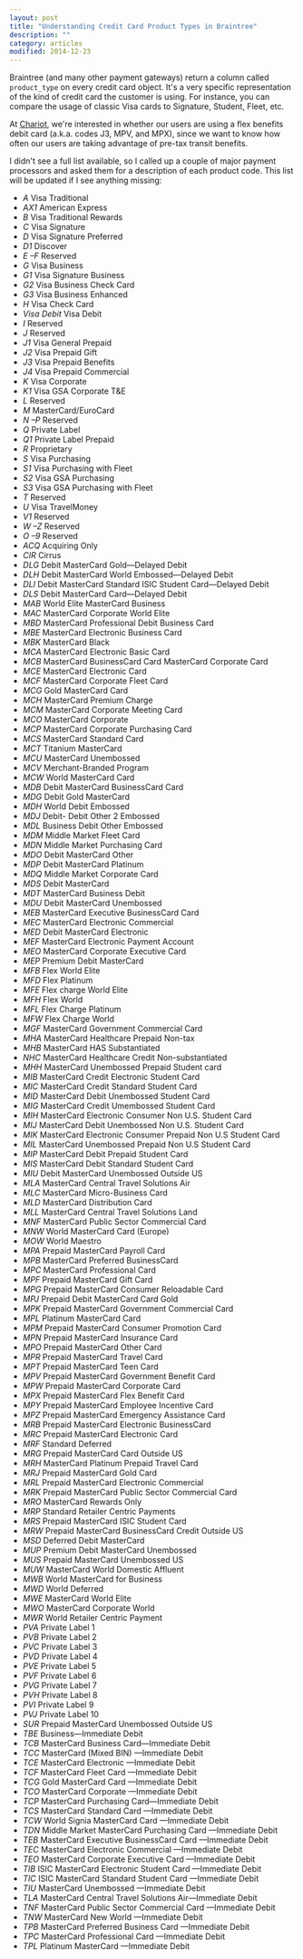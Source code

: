 ```yaml
---
layout: post
title: "Understanding Credit Card Product Types in Braintree"
description: ""
category: articles
modified: 2014-12-23
---
```


Braintree (and many other payment gateways) return a column called `product_type` on every credit card object. It's a very specific representation of the kind of credit card the customer is using. For instance, you can compare the usage of classic Visa cards to Signature, Student, Fleet, etc. 

At [Chariot](https://www.chariotsf.com), we're interested in whether our users are using a flex benefits debit card (a.k.a. codes J3, MPV, and MPX), since we want to know how often our users are taking advantage of pre-tax transit benefits.

I didn't see a full list available, so I called up a couple of major payment processors and asked them for a description of each product code. This list will be updated if I see anything missing:

- *A* Visa Traditional
- *AX1* American Express
- *B* Visa Traditional Rewards
- *C* Visa Signature
- *D* Visa Signature Preferred
- *D1* Discover
- *E –F* Reserved
- *G* Visa Business
- *G1* Visa Signature Business
- *G2* Visa Business Check Card
- *G3* Visa Business Enhanced
- *H* Visa Check Card
- *Visa Debit* Visa Debit
- *I* Reserved
- *J* Reserved
- *J1* Visa General Prepaid
- *J2* Visa Prepaid Gift
- *J3* Visa Prepaid Benefits
- *J4* Visa Prepaid Commercial
- *K* Visa Corporate
- *K1* Visa GSA Corporate T&E
- *L* Reserved
- *M* MasterCard/EuroCard
- *N –P* Reserved
- *Q* Private Label
- *Q1* Private Label Prepaid
- *R* Proprietary
- *S* Visa Purchasing
- *S1* Visa Purchasing with Fleet
- *S2* Visa GSA Purchasing
- *S3* Visa GSA Purchasing with Fleet
- *T* Reserved
- *U* Visa TravelMoney
- *V1* Reserved
- *W –Z* Reserved
- *O –9* Reserved
- *ACQ* Acquiring Only
- *CIR* Cirrus
- *DLG* Debit MasterCard Gold—Delayed Debit
- *DLH* Debit MasterCard World Embossed—Delayed Debit
- *DLI* Debit MasterCard Standard ISIC Student Card—Delayed Debit
- *DLS* Debit MasterCard Card—Delayed Debit
- *MAB* World Elite MasterCard Business
- *MAC* MasterCard Corporate World Elite
- *MBD* MasterCard Professional Debit Business Card
- *MBE* MasterCard Electronic Business Card
- *MBK* MasterCard Black
- *MCA* MasterCard Electronic Basic Card
- *MCB* MasterCard BusinessCard Card MasterCard Corporate Card
- *MCE* MasterCard Electronic Card
- *MCF* MasterCard Corporate Fleet Card
- *MCG* Gold MasterCard Card
- *MCH* MasterCard Premium Charge
- *MCM* MasterCard Corporate Meeting Card
- *MCO* MasterCard Corporate
- *MCP* MasterCard Corporate Purchasing Card
- *MCS* MasterCard Standard Card
- *MCT* Titanium MasterCard
- *MCU* MasterCard Unembossed
- *MCV* Merchant-Branded Program
- *MCW* World MasterCard Card
- *MDB* Debit MasterCard BusinessCard Card
- *MDG* Debit Gold MasterCard
- *MDH* World Debit Embossed
- *MDJ* Debit- Debit Other 2 Embossed
- *MDL* Business Debit Other Embossed
- *MDM* Middle Market Fleet Card
- *MDN* Middle Market Purchasing Card
- *MDO* Debit MasterCard Other
- *MDP* Debit MasterCard Platinum
- *MDQ* Middle Market Corporate Card
- *MDS* Debit MasterCard
- *MDT* MasterCard Business Debit
- *MDU* Debit MasterCard Unembossed
- *MEB* MasterCard Executive BusinessCard Card
- *MEC* MasterCard Electronic Commercial
- *MED* Debit MasterCard Electronic
- *MEF* MasterCard Electronic Payment Account
- *MEO* MasterCard Corporate Executive Card
- *MEP* Premium Debit MasterCard
- *MFB* Flex World Elite
- *MFD* Flex Platinum
- *MFE* Flex charge World Elite
- *MFH* Flex World
- *MFL* Flex Charge Platinum
- *MFW* Flex Charge World
- *MGF* MasterCard Government Commercial Card
- *MHA* MasterCard Healthcare Prepaid Non-tax
- *MHB* MasterCard HAS Substantiated
- *NHC* MasterCard Healthcare Credit Non-substantiated
- *MHH* MasterCard Unembossed Prepaid Student card
- *MIB* MasterCard Credit Electronic Student Card
- *MIC* MasterCard Credit Standard Student Card
- *MID* MasterCard Debit Unembossed Student Card
- *MIG* MasterCard Credit Umembossed Student Card
- *MIH* MasterCard Electronic Consumer Non U.S. Student Card
- *MIJ* MasterCard Debit Unembossed Non U.S. Student Card
- *MIK* MasterCard Electronic Consumer Prepaid Non U.S Student Card
- *MIL* MasterCard Unembossed Prepaid Non U.S Student Card
- *MIP* MasterCard Debit Prepaid Student Card
- *MIS* MasterCard Debit Standard Student Card
- *MIU* Debit MasterCard Unembossed Outside US
- *MLA* MasterCard Central Travel Solutions Air
- *MLC* MasterCard Micro-Business Card
- *MLD* MasterCard Distribution Card
- *MLL* MasterCard Central Travel Solutions Land
- *MNF* MasterCard Public Sector Commercial Card
- *MNW* World MasterCard Card (Europe)
- *MOW* World Maestro
- *MPA* Prepaid MasterCard Payroll Card
- *MPB* MasterCard Preferred BusinessCard
- *MPC* MasterCard Professional Card
- *MPF* Prepaid MasterCard Gift Card
- *MPG* Prepaid MasterCard Consumer Reloadable Card
- *MPJ* Prepaid Debit MasterCard Card Gold
- *MPK* Prepaid MasterCard Government Commercial Card
- *MPL* Platinum MasterCard Card
- *MPM* Prepaid MasterCard Consumer Promotion Card
- *MPN* Prepaid MasterCard Insurance Card
- *MPO* Prepaid MasterCard Other Card
- *MPR* Prepaid MasterCard Travel Card
- *MPT* Prepaid MasterCard Teen Card
- *MPV* Prepaid MasterCard Government Benefit Card
- *MPW* Prepaid MasterCard Corporate Card
- *MPX* Prepaid MasterCard Flex Benefit Card
- *MPY* Prepaid MasterCard Employee Incentive Card
- *MPZ* Prepaid MasterCard Emergency Assistance Card
- *MRB* Prepaid MasterCard Electronic BusinessCard
- *MRC* Prepaid MasterCard Electronic Card
- *MRF* Standard Deferred
- *MRG* Prepaid MasterCard Card Outside US
- *MRH* MasterCard Platinum Prepaid Travel Card
- *MRJ* Prepaid MasterCard Gold Card
- *MRL* Prepaid MasterCard Electronic Commercial
- *MRK* Prepaid MasterCard Public Sector Commercial Card
- *MRO* MasterCard Rewards Only
- *MRP* Standard Retailer Centric Payments
- *MRS* Prepaid MasterCard ISIC Student Card
- *MRW* Prepaid MasterCard BusinessCard Credit Outside US
- *MSD* Deferred Debit MasterCard
- *MUP* Premium Debit MasterCard Unembossed
- *MUS* Prepaid MasterCard Unembossed US
- *MUW* MasterCard World Domestic Affluent
- *MWB* World MasterCard for Business
- *MWD* World Deferred
- *MWE* MasterCard World Elite
- *MWO* MasterCard Corporate World
- *MWR* World Retailer Centric Payment
- *PVA* Private Label 1
- *PVB* Private Label 2
- *PVC* Private Label 3
- *PVD* Private Label 4
- *PVE* Private Label 5
- *PVF* Private Label 6
- *PVG* Private Label 7
- *PVH* Private Label 8
- *PVI* Private Label 9
- *PVJ* Private Label 10
- *SUR* Prepaid MasterCard Unembossed Outside US
- *TBE* Business—Immediate Debit
- *TCB* MasterCard Business Card—Immediate Debit
- *TCC* MasterCard (Mixed BIN) —Immediate Debit
- *TCE* MasterCard Electronic —Immediate Debit
- *TCF* MasterCard Fleet Card —Immediate Debit
- *TCG* Gold MasterCard Card —Immediate Debit
- *TCO* MasterCard Corporate —Immediate Debit
- *TCP* MasterCard Purchasing Card—Immediate Debit
- *TCS* MasterCard Standard Card —Immediate Debit
- *TCW* World Signia MasterCard Card —Immediate Debit
- *TDN* Middle Market MasterCard Purchasing Card —Immediate Debit
- *TEB* MasterCard Executive BusinessCard Card —Immediate Debit
- *TEC* MasterCard Electronic Commercial —Immediate Debit
- *TEO* MasterCard Corporate Executive Card —Immediate Debit
- *TIB* ISIC MasterCard Electronic Student Card —Immediate Debit
- *TIC* ISIC MasterCard Standard Student Card —Immediate Debit
- *TIU* MasterCard Unembossed —Immediate Debit
- *TLA* MasterCard Central Travel Solutions Air—Immediate Debit
- *TNF* MasterCard Public Sector Commercial Card —Immediate Debit
- *TNW* MasterCard New World —Immediate Debit
- *TPB* MasterCard Preferred Business Card —Immediate Debit
- *TPC* MasterCard Professional Card —Immediate Debit
- *TPL* Platinum MasterCard —Immediate Debit